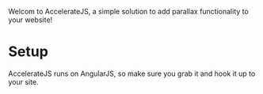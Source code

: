 Welcom to AccelerateJS, a simple solution to add parallax functionality to your website!

Setup
=====

AccelerateJS runs on AngularJS, so make sure you grab it and hook it up to your site. 
